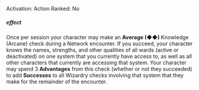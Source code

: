 Activation: Action
Ranked: No
##### effect
Once per session your character may make
an **Average (◆◆)** Knowledge (Arcane) check
during a Network encounter. If you succeed,
your character knows the names, strengths,
and other qualities of all wards (active or
deactivated) on one system that you
currently have access to, as well as all other
characters that currently are accessing that system.
Your character may spend 3 **Advantages** from
this check (whether or not they succeeded)
to add **Successes** to all Wizardry checks involving
that system that they make for the
remainder of the encounter.